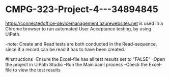 # CMPG-323-Project-4---34894845
https://connectedoffice-devicemanagement.azurewebsites.net is used in a Chrome browser to run automated User Acceptance testing, by using UiPath.

-note: Create and Read tests are both conducted in the Read-sequence, since if a record can be read it has to have been created.

#Instructions
-Ensure the Excel-file has all test results set to "FALSE"
-Open the project in UiPath Studio
-Run the Main.xaml process
-Check the Excel-file to view the test results
